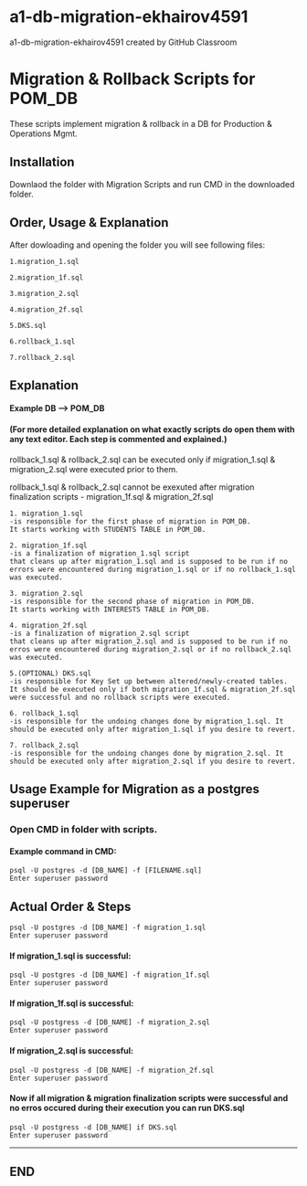 # a1-db-migration-ekhairov4591
a1-db-migration-ekhairov4591 created by GitHub Classroom


# Migration & Rollback Scripts for POM_DB

These scripts implement migration & rollback in a DB for Production & Operations Mgmt.

## Installation

Downlaod the folder with Migration Scripts and run CMD in the downloaded folder.
 
## Order, Usage & Explanation

After dowloading and opening the folder you will see following files:
~~~~~~~~~~~~~~~~~~
1.migration_1.sql

2.migration_1f.sql

3.migration_2.sql

4.migration_2f.sql

5.DKS.sql

6.rollback_1.sql

7.rollback_2.sql
~~~~~~~~~~~~~~~~~~

## Explanation

#### Example DB --> POM_DB

#### (For more detailed explanation on what exactly scripts do open them with any text editor. Each step is commented and explained.)

rollback_1.sql & rollback_2.sql can be executed only if migration_1.sql & migration_2.sql were executed prior to them.

rollback_1.sql & rollback_2.sql cannot be exexuted after migration finalization scripts - migration_1f.sql & migration_2f.sql

~~~~~~~~~~~~~~~~~~
1. migration_1.sql 
-is responsible for the first phase of migration in POM_DB.
It starts working with STUDENTS TABLE in POM_DB. 

2. migration_1f.sql 
-is a finalization of migration_1.sql script 
that cleans up after migration_1.sql and is supposed to be run if no errors were encountered during migration_1.sql or if no rollback_1.sql was executed.

3. migration_2.sql 
-is responsible for the second phase of migration in POM_DB.
It starts working with INTERESTS TABLE in POM_DB.

4. migration_2f.sql 
-is a finalization of migration_2.sql script
that cleans up after migration_2.sql and is supposed to be run if no erros were encountered during migration_2.sql or if no rollback_2.sql was executed.

5.(OPTIONAL) DKS.sql 
-is responsible for Key Set up between altered/newly-created tables. 
It should be executed only if both migration_1f.sql & migration_2f.sql were successful and no rollback scripts were executed.

6. rollback_1.sql
-is responsible for the undoing changes done by migration_1.sql. It should be executed only after migration_1.sql if you desire to revert.

7. rollback_2.sql
-is responsible for the undoing changes done by migration_2.sql. It should be executed only after migration_2.sql if you desire to revert.
~~~~~~~~~~~~~~~~~~

## Usage Example for Migration as a postgres superuser

### Open CMD in folder with scripts.

#### Example command in CMD:

```
psql -U postgres -d [DB_NAME] -f [FILENAME.sql]
Enter superuser password
```
## Actual Order & Steps

```
psql -U postgres -d [DB_NAME] -f migration_1.sql
Enter superuser password
```

#### If migration_1.sql is successful:

```
psql -U postgres -d [DB_NAME] -f migration_1f.sql
Enter superuser password
```

#### If migration_1f.sql is successful:

```
psql -U postgress -d [DB_NAME] -f migration_2.sql
Enter superuser password
```


#### If migration_2.sql is successful:

```
psql -U postgress -d [DB_NAME] -f migration_2f.sql
Enter superuser password
```


#### Now if all migration & migration finalization scripts were successful and no erros occured during their execution you can run DKS.sql 

```
psql -U postgress -d [DB_NAME] if DKS.sql
Enter superuser password
```


---------------------------------------------

## END
